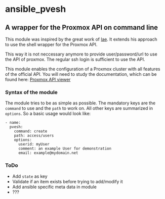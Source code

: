 # ansible_pvesh
## A wrapper for the Proxmox API on command line

This module was inspired by the great work of [lae](https://github.com/lae). It extends his approach to use the shell wrapper for the Proxmox API.

This way it is not neccessary anymore to provide user/password/url to use the API of proxmox. The regular ssh login is sufficient to use the API. 

This module enables the configuration of a Proxmox cluster with all features of the official API. You will need to study the documentation, which can be found here: [Proxmox API viewer](https://pve.proxmox.com/pve-docs/api-viewer/)

### Syntax of the module

The module tries to be as simple as possible. The mandatory keys are the `command` to use and the `path` to work on. All other keys are summarized in `options`. So a basic usage would look like:

    - name:
      pvesh:
        command: create
        path: access/users
        options:
          userid: myUser
          comment: an example User for demonstration
          email: example@mydomain.net

### ToDo

* Add `state` as key
* Validate if an item exists before trying to add/modify it
* Add ansible specific meta data in module
* ???
